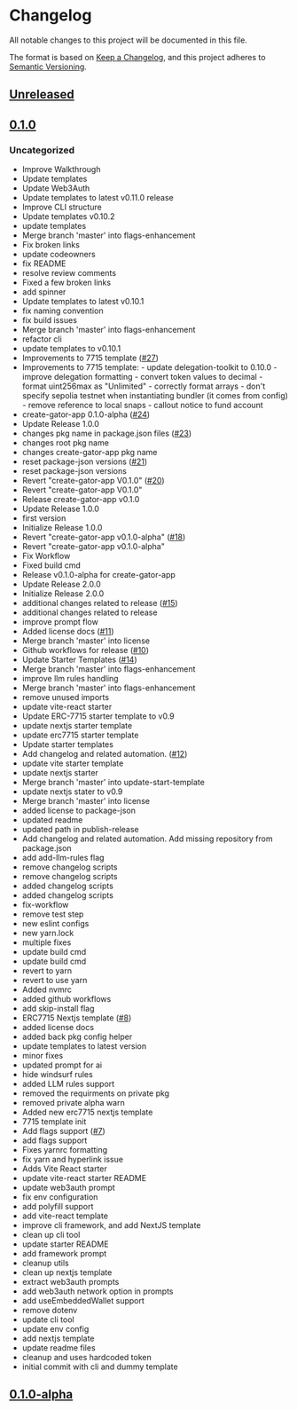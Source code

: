 # Changelog

All notable changes to this project will be documented in this file.

The format is based on [Keep a Changelog](https://keepachangelog.com/en/1.0.0/),
and this project adheres to [Semantic Versioning](https://semver.org/spec/v2.0.0.html).

## [Unreleased]

## [0.1.0]

### Uncategorized

- Improve Walkthrough
- Update templates
- Update Web3Auth
- Update templates to latest v0.11.0 release
- Improve CLI structure
- Update templates v0.10.2
- update templates
- Merge branch 'master' into flags-enhancement
- Fix broken links
- update codeowners
- fix README
- resolve review comments
- Fixed a few broken links
- add spinner
- Update templates to latest v0.10.1
- fix naming convention
- fix build issues
- Merge branch 'master' into flags-enhancement
- refactor cli
- update templates to v0.10.1
- Improvements to 7715 template ([#27](https://github.com/MetaMask/gator-examples/pull/27))
- Improvements to 7715 template: - update delegation-toolkit to 0.10.0 - improve delegation formatting - convert token values to decimal - format uint256max as "Unlimited" - correctly format arrays - don't specify sepolia testnet when instantiating bundler (it comes from config) - remove reference to local snaps - callout notice to fund account
- create-gator-app 0.1.0-alpha ([#24](https://github.com/MetaMask/gator-examples/pull/24))
- Update Release 1.0.0
- changes pkg name in package.json files ([#23](https://github.com/MetaMask/gator-examples/pull/23))
- changes root pkg name
- changes create-gator-app pkg name
- reset package-json versions ([#21](https://github.com/MetaMask/gator-examples/pull/21))
- reset package-json versions
- Revert "create-gator-app V0.1.0" ([#20](https://github.com/MetaMask/gator-examples/pull/20))
- Revert "create-gator-app V0.1.0"
- Release create-gator-app v0.1.0
- Update Release 1.0.0
- first version
- Initialize Release 1.0.0
- Revert "create-gator-app v0.1.0-alpha" ([#18](https://github.com/MetaMask/gator-examples/pull/18))
- Revert "create-gator-app v0.1.0-alpha"
- Fix Workflow
- Fixed build cmd
- Release v0.1.0-alpha for create-gator-app
- Update Release 2.0.0
- Initialize Release 2.0.0
- additional changes related to release ([#15](https://github.com/MetaMask/gator-examples/pull/15))
- additional changes related to release
- improve prompt flow
- Added license docs ([#11](https://github.com/MetaMask/gator-examples/pull/11))
- Merge branch 'master' into license
- Github workflows for release ([#10](https://github.com/MetaMask/gator-examples/pull/10))
- Update Starter Templates ([#14](https://github.com/MetaMask/gator-examples/pull/14))
- Merge branch 'master' into flags-enhancement
- improve llm rules handling
- Merge branch 'master' into flags-enhancement
- remove unused imports
- update vite-react starter
- Update ERC-7715 starter template to v0.9
- update nextjs starter template
- update erc7715 starter template
- Update starter templates
- Add changelog and related automation. ([#12](https://github.com/MetaMask/gator-examples/pull/12))
- update vite starter template
- update nextjs starter
- Merge branch 'master' into update-start-template
- update nextjs stater to v0.9
- Merge branch 'master' into license
- added license to package-json
- updated readme
- updated path in publish-release
- Add changelog and related automation. Add missing repository from package.json
- add add-llm-rules flag
- remove changelog scripts
- remove changelog scripts
- added changelog scripts
- added changelog scripts
- fix-workflow
- remove test step
- new eslint configs
- new yarn.lock
- multiple fixes
- update build cmd
- update build cmd
- revert to yarn
- revert to use yarn
- Added nvmrc
- added github workflows
- add skip-install flag
- ERC7715 Nextjs template ([#8](https://github.com/MetaMask/gator-examples/pull/8))
- added license docs
- added back pkg config helper
- update templates to latest version
- minor fixes
- updated prompt for ai
- hide windsurf rules
- added LLM rules support
- removed the requirments on private pkg
- removed private alpha warn
- Added new erc7715 nextjs template
- 7715 template init
- Add flags support ([#7](https://github.com/MetaMask/gator-examples/pull/7))
- add flags support
- Fixes yarnrc formatting
- fix yarn and hyperlink issue
- Adds Vite React starter
- update vite-react starter README
- update web3auth prompt
- fix env configuration
- add polyfill support
- add vite-react template
- improve cli framework, and add NextJS template
- clean up cli tool
- update starter README
- add framework prompt
- cleanup utils
- clean up nextjs template
- extract web3auth prompts
- add web3auth network option in prompts
- add useEmbeddedWallet support
- remove dotenv
- update cli tool
- update env config
- add nextjs template
- update readme files
- cleanup and uses hardcoded token
- initial commit with cli and dummy template

## [0.1.0-alpha]

[Unreleased]: https://github.com/MetaMask/gator-examples/compare/create-gator-app@0.1.0...HEAD
[0.1.0]: https://github.com/MetaMask/gator-examples/compare/create-gator-app@0.1.0-alpha...create-gator-app@0.1.0
[0.1.0-alpha]: https://github.com/MetaMask/gator-examples/releases/tag/create-gator-app@0.1.0-alpha
